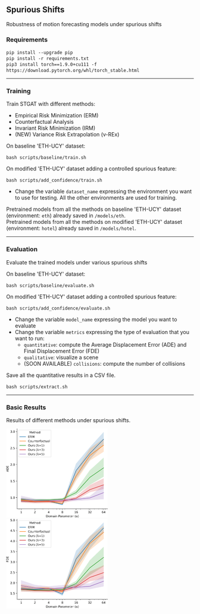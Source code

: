 ## Spurious Shifts

Robustness of motion forecasting models under spurious shifts

### Requirements

```
pip install --upgrade pip
pip install -r requirements.txt
pip3 install torch==1.9.0+cu111 -f https://download.pytorch.org/whl/torch_stable.html 		
```

---

### Training

Train STGAT with different methods:
* Empirical Risk Minimization (ERM)
* Counterfactual Analysis
* Invariant Risk Minimization (IRM)
* (NEW) Variance Risk Extrapolation (v-REx)

On baseline 'ETH-UCY' dataset:
```
bash scripts/baseline/train.sh
```
On modified 'ETH-UCY' dataset adding a controlled spurious feature:
```
bash scripts/add_confidence/train.sh
```

- Change the variable `dataset_name` expressing the environment you want to use for testing. All the other environments are used for training. 

Pretrained models from all the methods on baseline 'ETH-UCY' dataset (environment: `eth`) already saved in `/models/eth`. \
Pretrained models from all the methods on modified 'ETH-UCY' dataset (environment: `hotel`) already saved in `/models/hotel`.

---

### Evaluation
Evaluate the trained models under various spurious shifts

On baseline 'ETH-UCY' dataset:
```
bash scripts/baseline/evaluate.sh
```
On modified 'ETH-UCY' dataset adding a controlled spurious feature:
```
bash scripts/add_confidence/evaluate.sh
```

- Change the variable `model_name` expressing the model you want to evaluate
- Change the variable `metrics` expressing the type of evaluation that you want to run:
    - `quantitative`: compute the Average Displacement Error (ADE) and Final Displacement Error (FDE)
    - `qualitative`: visualize a scene
    - (SOON AVAILABLE) `collisions`: compute the number of collisions


Save all the quantitative results in a CSV file.
```
bash scripts/extract.sh
```

---

### Basic Results

Results of different methods under spurious shifts.

<img src="images/ade.png" height="240"/> <img src="images/fde.png" height="240"/> 

